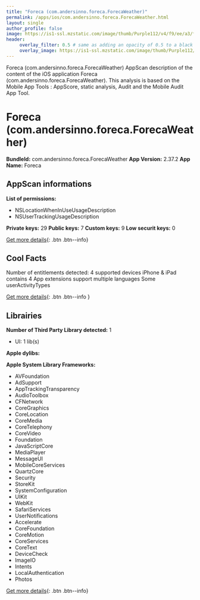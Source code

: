 ```yaml
---
title: "Foreca (com.andersinno.foreca.ForecaWeather)"
permalink: /apps/ios/com.andersinno.foreca.ForecaWeather.html
layout: single
author_profile: false
image: https://is1-ssl.mzstatic.com/image/thumb/Purple112/v4/f9/ee/a3/f9eea39a-9ed9-4981-49ea-5acbbb9a4d76/AppIcon-0-0-1x_U007emarketing-0-0-0-10-0-0-sRGB-0-0-0-GLES2_U002c0-512MB-85-220-0-0.png/512x512bb.jpg
header: 
     overlay_filter: 0.5 # same as adding an opacity of 0.5 to a black background
     overlay_image: https://is1-ssl.mzstatic.com/image/thumb/Purple112/v4/f9/ee/a3/f9eea39a-9ed9-4981-49ea-5acbbb9a4d76/AppIcon-0-0-1x_U007emarketing-0-0-0-10-0-0-sRGB-0-0-0-GLES2_U002c0-512MB-85-220-0-0.png/512x512bb.jpg
---
```

Foreca (com.andersinno.foreca.ForecaWeather) AppScan description of the content of the iOS application Foreca (com.andersinno.foreca.ForecaWeather). This analysis is based on the Mobile App Tools : AppScore, static analysis, Audit and the Mobile Audit App Tool.

# Foreca (com.andersinno.foreca.ForecaWeather)

**BundleId:** com.andersinno.foreca.ForecaWeather
**App Version:** 2.37.2
**App Name:** Foreca


## AppScan informations 

**List of permissions:** 
- NSLocationWhenInUseUsageDescription
- NSUserTrackingUsageDescription
  
  
**Private keys:** 29
**Public keys:** 7
**Custom keys:** 9
**Low securit keys:** 0
  
[Get more details](/pricing.html){: .btn .btn--info}

## Cool Facts

Number of entitlements detected: 4
supported devices iPhone & iPad
contains 4 App extensions
support multiple languages
Some userActivityTypes
  
[Get more details](/pricing.html){: .btn .btn--info }

## Librairies 
**Number of Third Party Library detected:** 1
- UI: 1 lib(s)


**Apple dylibs:**


**Apple System Library Frameworks:**
- AVFoundation
- AdSupport
- AppTrackingTransparency
- AudioToolbox
- CFNetwork
- CoreGraphics
- CoreLocation
- CoreMedia
- CoreTelephony
- CoreVideo
- Foundation
- JavaScriptCore
- MediaPlayer
- MessageUI
- MobileCoreServices
- QuartzCore
- Security
- StoreKit
- SystemConfiguration
- UIKit
- WebKit
- SafariServices
- UserNotifications
- Accelerate
- CoreFoundation
- CoreMotion
- CoreServices
- CoreText
- DeviceCheck
- ImageIO
- Intents
- LocalAuthentication
- Photos


  
[Get more details](/pricing.html){: .btn .btn--info}

